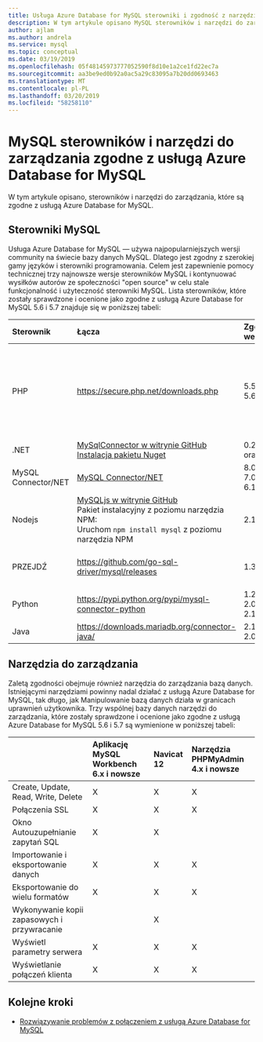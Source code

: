 ```yaml
---
title: Usługa Azure Database for MySQL sterowniki i zgodność z narzędziami narzędzia do zarządzania
description: W tym artykule opisano MySQL sterowników i narzędzi do zarządzania, które są zgodne z usługą Azure Database for MySQL.
author: ajlam
ms.author: andrela
ms.service: mysql
ms.topic: conceptual
ms.date: 03/19/2019
ms.openlocfilehash: 05f48145973777052590f8d10e1a2ce1fd22ec7a
ms.sourcegitcommit: aa3be9ed0b92a0ac5a29c83095a7b20dd0693463
ms.translationtype: MT
ms.contentlocale: pl-PL
ms.lasthandoff: 03/20/2019
ms.locfileid: "58258110"
---
```

# <a name="mysql-drivers-and-management-tools-compatible-with-azure-database-for-mysql"></a>MySQL sterowników i narzędzi do zarządzania zgodne z usługą Azure Database for MySQL
W tym artykule opisano, sterowników i narzędzi do zarządzania, które są zgodne z usługą Azure Database for MySQL.

## <a name="mysql-drivers"></a>Sterowniki MySQL
Usługa Azure Database for MySQL — używa najpopularniejszych wersji community na świecie bazy danych MySQL. Dlatego jest zgodny z szerokiej gamy języków i sterowniki programowania. Celem jest zapewnienie pomocy technicznej trzy najnowsze wersje sterowników MySQL i kontynuować wysiłków autorów ze społeczności "open source" w celu stale funkcjonalność i użyteczność sterowniki MySQL. Lista sterowników, które zostały sprawdzone i ocenione jako zgodne z usługą Azure Database for MySQL 5.6 i 5.7 znajduje się w poniższej tabeli:

| **Sterownik** | **Łącza** | **Zgodne wersje** | **Niezgodne wersje** | **Uwagi** |
| :-------- | :------------------------ | :----------- | :---------------------- | :--------------------------------------- |
| PHP | https://secure.php.net/downloads.php | 5.5, 5.6, 7.x | 5.3 | Środowisko PHP 7.0 połączenia z MySQLi protokołu SSL należy dodać MYSQLI_CLIENT_SSL_DONT_VERIFY_SERVER_CERT w parametrach połączenia. <br> ```mysqli_real_connect($conn, $host, $username, $password, $db_name, 3306, NULL, MYSQLI_CLIENT_SSL_DONT_VERIFY_SERVER_CERT);```<br> Zestaw PDO: ```PDO::MYSQL_ATTR_SSL_VERIFY_SERVER_CERT``` opcji na wartość false.|
| .NET | [MySqlConnector w witrynie GitHub](https://github.com/mysql-net/MySqlConnector) <br> [Instalacja pakietu Nuget](https://www.nuget.org/packages/MySqlConnector/) | 0.27 oraz po | 0.26.5 i przed | |
| MySQL Connector/NET | [MySQL Connector/NET](https://github.com/mysql/mysql-connector-net) | 8.0, 7.0, 6.10 |  | Kodowanie błędów może spowodować połączeń w niektórych systemach Windows bez UTF8. |
| Nodejs |  [MySQLjs w witrynie GitHub](https://github.com/mysqljs/mysql/) <br> Pakiet instalacyjny z poziomu narzędzia NPM:<br> Uruchom `npm install mysql` z poziomu narzędzia NPM | 2.15 | 2.14.1 i przed | |
| PRZEJDŹ | https://github.com/go-sql-driver/mysql/releases | 1.3, 1.4 | 1.2 i przed | Użyj `allowNativePasswords=true` w parametrach połączenia dla wersji 1.3. W wersji 1.4 zawiera poprawki i `allowNativePasswords=true` nie jest już wymagane. |
| Python | https://pypi.python.org/pypi/mysql-connector-python | 1.2.3, 2.0, 2.1, 2.2 | 1.2.2 i przed | |
| Java | https://downloads.mariadb.org/connector-java/ | 2.1, 2.0, 1.6 | 1.5.5 i przed | |

## <a name="management-tools"></a>Narzędzia do zarządzania
Zaletą zgodności obejmuje również narzędzia do zarządzania bazą danych. Istniejącymi narzędziami powinny nadal działać z usługą Azure Database for MySQL, tak długo, jak Manipulowanie bazą danych działa w granicach uprawnień użytkownika. Trzy wspólnej bazy danych narzędzi do zarządzania, które zostały sprawdzone i ocenione jako zgodne z usługą Azure Database for MySQL 5.6 i 5.7 są wymienione w poniższej tabeli:

|                                     | **Aplikację MySQL Workbench 6.x i nowsze** | **Navicat 12** | **Narzędzia PHPMyAdmin 4.x i nowsze** |
| :---------------------------------- | :----------------------------- | :------------- | :-------------------------|
| Create, Update, Read, Write, Delete | X | X | X |
| Połączenia SSL | X | X | X |
| Okno Autouzupełnianie zapytań SQL | X | X |  |
| Importowanie i eksportowanie danych | X | X | X |
| Eksportowanie do wielu formatów | X | X | X |
| Wykonywanie kopii zapasowych i przywracanie |  | X |  |
| Wyświetl parametry serwera | X | X | X |
| Wyświetlanie połączeń klienta | X | X | X |

## <a name="next-steps"></a>Kolejne kroki

- [Rozwiązywanie problemów z połączeniem z usługą Azure Database for MySQL](howto-troubleshoot-common-connection-issues.md)
